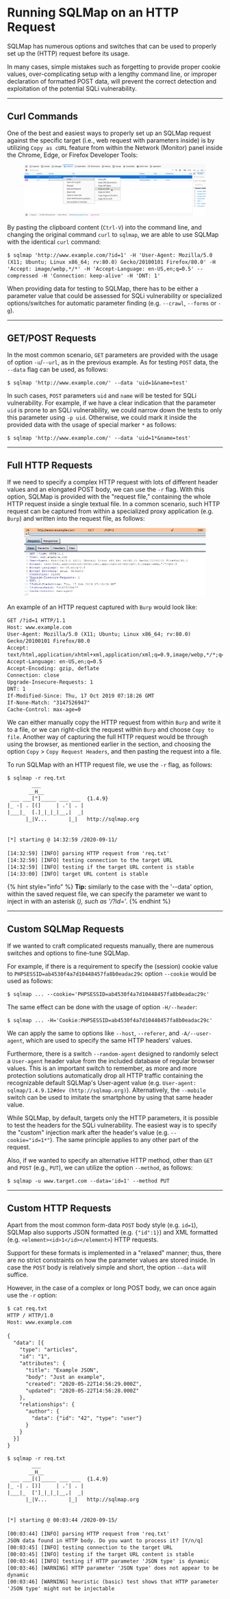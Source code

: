 # Running SQLMap on an HTTP Request

SQLMap has numerous options and switches that can be used to properly set up the (HTTP) request before its usage.

In many cases, simple mistakes such as forgetting to provide proper cookie values, over-complicating setup with a lengthy command line, or improper declaration of formatted POST data, will prevent the correct detection and exploitation of the potential SQLi vulnerability.

***

## Curl Commands

One of the best and easiest ways to properly set up an SQLMap request against the specific target (i.e., web request with parameters inside) is by utilizing `Copy as cURL` feature from within the Network (Monitor) panel inside the Chrome, Edge, or Firefox Developer Tools:

<figure><img src="../../../../.gitbook/assets/image (1) (1) (1) (1) (1) (1) (1) (1) (1) (1) (1) (1) (1) (1) (1) (1) (1) (1) (1) (1) (1) (1) (1) (1) (1) (1) (1) (1) (1) (1) (1) (1) (1) (1) (1) (1) (1).png" alt=""><figcaption></figcaption></figure>

By pasting the clipboard content (`Ctrl-V`) into the command line, and changing the original command `curl` to `sqlmap`, we are able to use SQLMap with the identical `curl` command:

```shell-session
$ sqlmap 'http://www.example.com/?id=1' -H 'User-Agent: Mozilla/5.0 (X11; Ubuntu; Linux x86_64; rv:80.0) Gecko/20100101 Firefox/80.0' -H 'Accept: image/webp,*/*' -H 'Accept-Language: en-US,en;q=0.5' --compressed -H 'Connection: keep-alive' -H 'DNT: 1'
```

When providing data for testing to SQLMap, there has to be either a parameter value that could be assessed for SQLi vulnerability or specialized options/switches for automatic parameter finding (e.g. `--crawl`, `--forms` or `-g`).

***

## GET/POST Requests

In the most common scenario, `GET` parameters are provided with the usage of option `-u`/`--url`, as in the previous example. As for testing `POST` data, the `--data` flag can be used, as follows:

```shell-session
$ sqlmap 'http://www.example.com/' --data 'uid=1&name=test'
```

In such cases, `POST` parameters `uid` and `name` will be tested for SQLi vulnerability. For example, if we have a clear indication that the parameter `uid` is prone to an SQLi vulnerability, we could narrow down the tests to only this parameter using `-p uid`. Otherwise, we could mark it inside the provided data with the usage of special marker `*` as follows:

```shell-session
$ sqlmap 'http://www.example.com/' --data 'uid=1*&name=test'
```

***

## Full HTTP Requests

If we need to specify a complex HTTP request with lots of different header values and an elongated POST body, we can use the `-r` flag. With this option, SQLMap is provided with the "request file," containing the whole HTTP request inside a single textual file. In a common scenario, such HTTP request can be captured from within a specialized proxy application (e.g. `Burp`) and written into the request file, as follows:

<figure><img src="../../../../.gitbook/assets/image (1) (1) (1) (1) (1) (1) (1) (1) (1) (1) (1) (1) (1) (1) (1) (1) (1) (1) (1) (1) (1) (1) (1) (1) (1) (1) (1) (1) (1) (1) (1) (1) (1) (1) (1) (1) (1) (1).png" alt=""><figcaption></figcaption></figure>

An example of an HTTP request captured with `Burp` would look like:

```http
GET /?id=1 HTTP/1.1
Host: www.example.com
User-Agent: Mozilla/5.0 (X11; Ubuntu; Linux x86_64; rv:80.0) Gecko/20100101 Firefox/80.0
Accept: text/html,application/xhtml+xml,application/xml;q=0.9,image/webp,*/*;q=0.8
Accept-Language: en-US,en;q=0.5
Accept-Encoding: gzip, deflate
Connection: close
Upgrade-Insecure-Requests: 1
DNT: 1
If-Modified-Since: Thu, 17 Oct 2019 07:18:26 GMT
If-None-Match: "3147526947"
Cache-Control: max-age=0
```

We can either manually copy the HTTP request from within `Burp` and write it to a file, or we can right-click the request within `Burp` and choose `Copy to file`. Another way of capturing the full HTTP request would be through using the browser, as mentioned earlier in the section, and choosing the option `Copy` > `Copy Request Headers`, and then pasting the request into a file.

To run SQLMap with an HTTP request file, we use the `-r` flag, as follows:

```shell-session
$ sqlmap -r req.txt
        ___
       __H__
 ___ ___["]_____ ___ ___  {1.4.9}
|_ -| . [(]     | .'| . |
|___|_  [.]_|_|_|__,|  _|
      |_|V...       |_|   http://sqlmap.org


[*] starting @ 14:32:59 /2020-09-11/

[14:32:59] [INFO] parsing HTTP request from 'req.txt'
[14:32:59] [INFO] testing connection to the target URL
[14:32:59] [INFO] testing if the target URL content is stable
[14:33:00] [INFO] target URL content is stable
```

{% hint style="info" %}
**Tip:** similarly to the case with the '--data' option, within the saved request file, we can specify the parameter we want to inject in with an asterisk (_), such as '/?id=_'.
{% endhint %}

***

## Custom SQLMap Requests

If we wanted to craft complicated requests manually, there are numerous switches and options to fine-tune SQLMap.

For example, if there is a requirement to specify the (session) cookie value to `PHPSESSID=ab4530f4a7d10448457fa8b0eadac29c` option `--cookie` would be used as follows:

```shell-session
$ sqlmap ... --cookie='PHPSESSID=ab4530f4a7d10448457fa8b0eadac29c'
```

The same effect can be done with the usage of option `-H/--header`:

```shell-session
$ sqlmap ... -H='Cookie:PHPSESSID=ab4530f4a7d10448457fa8b0eadac29c'
```

We can apply the same to options like `--host`, `--referer`, and `-A/--user-agent`, which are used to specify the same HTTP headers' values.

Furthermore, there is a switch `--random-agent` designed to randomly select a `User-agent` header value from the included database of regular browser values. This is an important switch to remember, as more and more protection solutions automatically drop all HTTP traffic containing the recognizable default SQLMap's User-agent value (e.g. `User-agent: sqlmap/1.4.9.12#dev (http://sqlmap.org)`). Alternatively, the `--mobile` switch can be used to imitate the smartphone by using that same header value.

While SQLMap, by default, targets only the HTTP parameters, it is possible to test the headers for the SQLi vulnerability. The easiest way is to specify the "custom" injection mark after the header's value (e.g. `--cookie="id=1*"`). The same principle applies to any other part of the request.

Also, if we wanted to specify an alternative HTTP method, other than `GET` and `POST` (e.g., `PUT`), we can utilize the option `--method`, as follows:

```shell-session
$ sqlmap -u www.target.com --data='id=1' --method PUT
```

***

## Custom HTTP Requests

Apart from the most common form-data `POST` body style (e.g. `id=1`), SQLMap also supports JSON formatted (e.g. `{"id":1}`) and XML formatted (e.g. `<element><id>1</id></element>`) HTTP requests.

Support for these formats is implemented in a "relaxed" manner; thus, there are no strict constraints on how the parameter values are stored inside. In case the `POST` body is relatively simple and short, the option `--data` will suffice.

However, in the case of a complex or long POST body, we can once again use the `-r` option:

```shell-session
$ cat req.txt
HTTP / HTTP/1.0
Host: www.example.com

{
  "data": [{
    "type": "articles",
    "id": "1",
    "attributes": {
      "title": "Example JSON",
      "body": "Just an example",
      "created": "2020-05-22T14:56:29.000Z",
      "updated": "2020-05-22T14:56:28.000Z"
    },
    "relationships": {
      "author": {
        "data": {"id": "42", "type": "user"}
      }
    }
  }]
}
```

```shell-session
$ sqlmap -r req.txt
        ___
       __H__
 ___ ___[(]_____ ___ ___  {1.4.9}
|_ -| . [)]     | .'| . |
|___|_  [']_|_|_|__,|  _|
      |_|V...       |_|   http://sqlmap.org


[*] starting @ 00:03:44 /2020-09-15/

[00:03:44] [INFO] parsing HTTP request from 'req.txt'
JSON data found in HTTP body. Do you want to process it? [Y/n/q] 
[00:03:45] [INFO] testing connection to the target URL
[00:03:45] [INFO] testing if the target URL content is stable
[00:03:46] [INFO] testing if HTTP parameter 'JSON type' is dynamic
[00:03:46] [WARNING] HTTP parameter 'JSON type' does not appear to be dynamic
[00:03:46] [WARNING] heuristic (basic) test shows that HTTP parameter 'JSON type' might not be injectable
```

